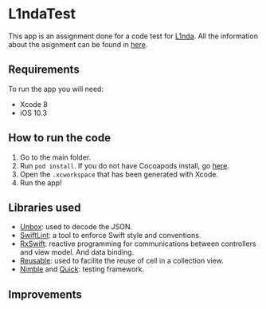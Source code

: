 # L1ndaTest

This app is an assignment done for a code test for [L1nda](https://www.l1nda.nl/nl/horeca/). All the information about the asignment can be found in [here](https://bitbucket.org/Paolo999/mobile-test).

## Requirements
To run the app you will need:

* Xcode 8
* iOS 10.3

## How to run the code
1. Go to the main folder.
2. Run `pod install`. If you do not have Cocoapods install, go [here](https://cocoapods.org/).
3. Open the `.xcworkspace` that has been generated with Xcode.
4. Run the app!

## Libraries used

* [Unbox](https://github.com/JohnSundell/Unbox): used to decode the JSON.
* [SwiftLint](https://github.com/realm/SwiftLint): a tool to enforce Swift style and conventions.
* [RxSwift](https://github.com/ReactiveX/RxSwift): reactive programming for communications between controllers and view model. And data binding.
* [Reusable](https://github.com/AliSoftware/Reusable): used to facilite the reuse of cell in a collection view.
* [Nimble](https://github.com/Quick/Nimble) and [Quick](https://github.com/Quick/Quick): testing framework.

## Improvements
